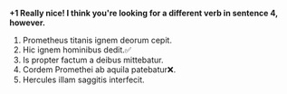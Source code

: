 **+1 Really nice!  I think you're looking for a different verb in sentence 4, however.**

1. Prometheus titanis ignem deorum cepit.
2. Hic ignem hominibus dedit.✅
3. Is propter factum a deibus mittebatur.
4. Cordem Promethei ab aquila patebatur❌.
5. Hercules illam saggitis interfecit.
